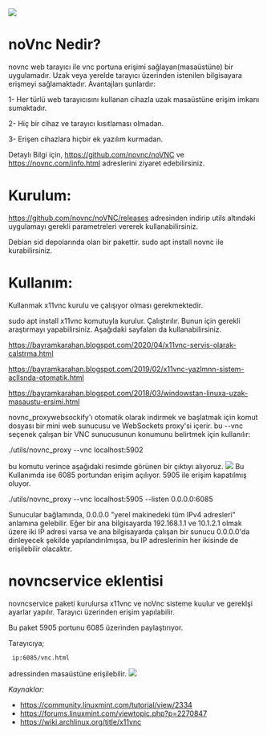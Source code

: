 <img src=https://github.com/bayramkarahan/novncservice/raw/master/1.png/>

# noVnc Nedir?
novnc web tarayıcı ile vnc portuna erişimi sağlayan(masaüstüne) bir uygulamadır. Uzak veya yerelde tarayıcı üzerinden istenilen bilgisayara erişmeyi sağlamaktadır.
Avantajları şunlardır:

1- Her türlü web tarayıcısını kullanan cihazla uzak masaüstüne erişim imkanı sumaktadır. 

2- Hiç bir cihaz ve tarayıcı kısıtlaması olmadan. 

3- Erişen cihazlara hiçbir ek yazılım kurmadan.

Detaylı Bilgi için, https://github.com/novnc/noVNC ve https://novnc.com/info.html adreslerini ziyaret edebilirsiniz.

# Kurulum:
https://github.com/novnc/noVNC/releases adresinden indirip utils altındaki uygulamayı gerekli parametreleri vererek kullanabilirsiniz.

Debian sid depolarında olan bir pakettir. sudo apt install novnc ile kurabilirsiniz.

# Kullanım:
Kullanmak x11vnc kurulu ve çalışıyor olması gerekmektedir. 

sudo apt install x11vnc komutuyla kurulur. Çalıştırılır. Bunun için gerekli araştırmayı yapabilirsiniz. Aşağıdaki sayfaları da kullanabilirsiniz.

https://bayramkarahan.blogspot.com/2020/04/x11vnc-servis-olarak-calstrma.html

https://bayramkarahan.blogspot.com/2019/02/x11vnc-yazlmnn-sistem-acllsnda-otomatik.html

https://bayramkarahan.blogspot.com/2018/03/windowstan-linuxa-uzak-masaustu-ersimi.html

novnc_proxywebsockify'ı otomatik olarak indirmek ve başlatmak için komut dosyası bir mini web sunucusu ve WebSockets proxy'si içerir. bu --vnc seçenek çalışan bir VNC sunucusunun konumunu belirtmek için kullanılır:

./utils/novnc_proxy --vnc localhost:5902

bu komutu verince aşağıdaki resimde görünen bir çıktıyı alıyoruz.
<img src=https://github.com/bayramkarahan/novncservice/raw/master/2.png/>
Bu Kullanımda ise 6085 portundan erişim açılıyor. 5905 ile erişim kapatılmış oluyor.

./utils/novnc_proxy --vnc localhost:5905 --listen 0.0.0.0:6085

Sunucular bağlamında, 0.0.0.0 "yerel makinedeki tüm IPv4 adresleri" anlamına gelebilir. Eğer bir ana bilgisayarda 192.168.1.1 ve 10.1.2.1 olmak üzere iki IP adresi varsa ve ana bilgisayarda çalışan bir sunucu 0.0.0.0'da dinleyecek şekilde yapılandırılmışsa, bu IP adreslerinin her ikisinde de erişilebilir olacaktır.
# novncservice eklentisi
novncservice paketi kurulursa x11vnc ve noVnc sisteme kuulur ve gereklşi ayarlar yapılır. Tarayıcı üzerinden erişim yapılabilir.
<p> Bu paket 5905 portunu 6085 üzerinden paylaştırıyor.</p>

Tarayıcıya;

` 
ip:6085/vnc.html 
`

adressinden masaüstüne erişilebilir.
<img src=https://github.com/bayramkarahan/novncservice/raw/master/3.png/>


*Kaynaklar:*
* https://community.linuxmint.com/tutorial/view/2334
* https://forums.linuxmint.com/viewtopic.php?p=2270847
* https://wiki.archlinux.org/title/x11vnc
